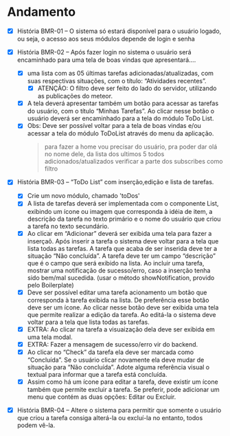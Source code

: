 # Andamento

- [x] História BMR-01 – O sistema só estará disponível para o usuário logado, ou seja, o acesso aos seus módulos depende de login e senha

- [x] História BMR-02 – Após fazer login no sistema o usuário será encaminhado para uma tela de boas vindas que apresentará….

  - [x] uma lista com as 05 últimas tarefas adicionadas/atualizadas, com suas respectivas situações, com o título: “Atividades recentes”.
    - [x] ATENÇÃO: O filtro deve ser feito do lado do servidor, utilizando as publicações do meteor.
  - [x] A tela deverá apresentar também um botão para acessar as tarefas do usuário, com o título “Minhas Tarefas”. Ao clicar nesse botão o usuário deverá ser encaminhado para a tela do módulo ToDo List.
  - [x] Obs: Deve ser possível voltar para a tela de boas vindas e/ou acessar a tela do módulo ToDoList através do menu da aplicação.
    > para fazer a home vou precisar
    > do usuário, pra poder dar olá no nome dele,
    > da lista dos ultimos 5 todos adicionados/atualizados
    > verificar a parte dos subscribes como filtro

- [x] História BMR-03 – “ToDo List” com inserção,edição e lista de tarefas.

  - [x] Crie um novo módulo, chamado 'toDos'
  - [x] A lista de tarefas deverá ser implementada com o componente List, exibindo um ícone ou imagem que corresponda à idéia de item, a descrição da tarefa no texto primário e o nome do usuário que criou a tarefa no texto secundário.
  - [x] Ao clicar em “Adicionar” deverá ser exibida uma tela para fazer a inserçaõ. Após inserir a tarefa o sistema deve voltar para a tela que lista todas as tarefas. A tarefa que acaba de ser inserida deve ter a situação “Não concluída”. A tarefa deve ter um campo “descrição” que é o campo que será exibido na lista. Ao incluir uma tarefa, mostrar uma notificação de sucesso/erro, caso a inserção tenha sido bem/mal sucedida. (usar o método showNotification, provido pelo Boilerplate)
  - [x] Deve ser possível editar uma tarefa acionamento um botão que corresponda à tarefa exibida na lista. De preferência esse botão deve ser um ícone. Ao clicar nesse botão deve ser exibida uma tela que permite realizar a edição da tarefa. Ao editá-la o sistema deve voltar para a tela que lista todas as tarefas.
  - [x] EXTRA: Ao clicar na tarefa a visuaização dela deve ser exibida em uma tela modal.
  - [x] EXTRA: Fazer a mensagem de sucesso/erro vir do backend.
  - [x] Ao clicar no “Check” da tarefa ela deve ser marcada como “Concluída”. Se o usuário clicar novamente ela deve mudar de situação para “Não concluída”. Adote alguma referência visual o textual para informar que a tarefa está concluída.
  - [x] Assim como há um ícone para editar a tarefa, deve existir um ícone também que permite excluir a tarefa. Se preferir, pode adicionar um menu que contém as duas opções: Editar ou Excluir.

- [x] História BMR-04 – Altere o sistema para permitir que somente o usuário que criou a tarefa consiga alterá-la ou excluí-la no entanto, todos podem vê-la.
